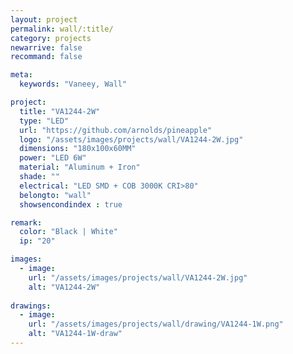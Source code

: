 ```yaml
---
layout: project
permalink: wall/:title/
category: projects
newarrive: false
recommand: false

meta:
  keywords: "Vaneey, Wall"

project:
  title: "VA1244-2W"
  type: "LED"
  url: "https://github.com/arnolds/pineapple"
  logo: "/assets/images/projects/wall/VA1244-2W.jpg"
  dimensions: "180x100x60MM"
  power: "LED 6W"
  material: "Aluminum + Iron"
  shade: ""
  electrical: "LED SMD + COB 3000K CRI>80"
  belongto: "wall"
  showsencondindex : true

remark:
  color: "Black | White"
  ip: "20"

images:
  - image:
    url: "/assets/images/projects/wall/VA1244-2W.jpg"
    alt: "VA1244-2W"
    
drawings:
  - image:
    url: "/assets/images/projects/wall/drawing/VA1244-1W.png"
    alt: "VA1244-1W-draw"
---
```

